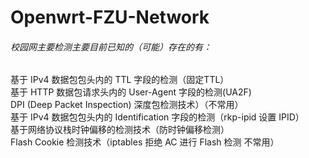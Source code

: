 # Openwrt-FZU-Network
###### 校园网主要检测主要目前已知的（可能）存在的有：<br>

基于 IPv4 数据包包头内的 TTL 字段的检测（固定TTL）<br>
基于 HTTP 数据包请求头内的 User-Agent 字段的检测(UA2F)<br>
DPI (Deep Packet Inspection) 深度包检测技术）（不常用）<br>
基于 IPv4 数据包包头内的 Identification 字段的检测（rkp-ipid 设置 IPID）<br>
基于网络协议栈时钟偏移的检测技术（防时钟偏移检测）<br>
Flash Cookie 检测技术（iptables 拒绝 AC 进行 Flash 检测 不常用）<br>
